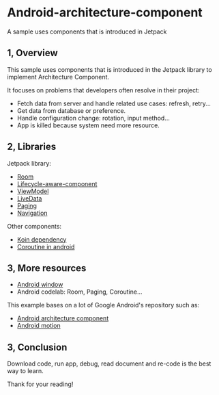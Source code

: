 # Android-architecture-component
A sample uses components that is introduced in Jetpack

## 1, Overview
This sample uses components that is introduced in the Jetpack library to implement Architecture Component.

It focuses on problems that developers often resolve in their project:
- Fetch data from server and handle related use cases: refresh, retry...
- Get data from database or preference.
- Handle configuration change: rotation, input method...
- App is killed because system need more resource.

## 2, Libraries
Jetpack library:
- [Room](https://developer.android.com/topic/libraries/architecture/room)
- [Lifecycle-aware-component](https://developer.android.com/topic/libraries/architecture/lifecycle)
- [ViewModel](https://developer.android.com/topic/libraries/architecture/viewmodel)
- [LiveData](https://developer.android.com/topic/libraries/architecture/livedata)
- [Paging](https://developer.android.com/topic/libraries/architecture/paging/)
- [Navigation](https://developer.android.com/guide/navigation/)

Other components:
- [Koin dependency](https://insert-koin.io/)
- [Coroutine in android](https://developer.android.com/topic/libraries/architecture/coroutines)

## 3, More resources
- [Android window](https://www.youtube.com/watch?v=_mGDMVRO3iE)
- Android codelab: Room, Paging, Coroutine...

This example bases on a lot of Google Android's repository such as:
- [Android architecture component](https://github.com/android/architecture-components-samples)
- [Android motion](https://github.com/android/animation-samples/tree/master/Motion)

## 3, Conclusion
Download code, run app, debug, read document and re-code is the best way to learn.

Thank for your reading!

